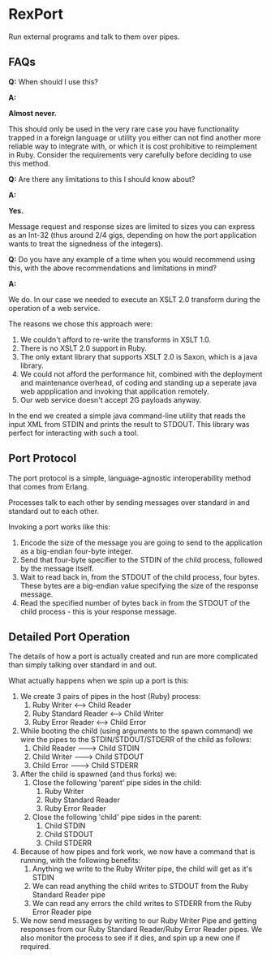 # RexPort

Run external programs and talk to them over pipes.

## FAQs

**Q:** When should I use this?

**A:**

**Almost never.**

This should only be used in the very rare case you have functionality trapped in a foreign language or utility you either can not find another more reliable way to integrate with, or which it is cost prohibitive to reimplement in Ruby.  Consider the requirements very carefully before deciding to use this method.

**Q:** Are there any limitations to this I should know about?

**A:**

**Yes.**

Message request and response sizes are limited to sizes you can express as an Int-32 (thus around 2/4 gigs, depending on how the port application wants to treat the signedness of the integers).

**Q:** Do you have any example of a time when you would recommend using this, with the above recommendations and limitations in mind?

**A:**

We do.  In our case we needed to execute an XSLT 2.0 transform during the operation of a web service.

The reasons we chose this approach were:
1. We couldn't afford to re-write the transforms in XSLT 1.0.
2. There is no XSLT 2.0 support in Ruby.
3. The only extant library that supports XSLT 2.0 is Saxon, which is a java library.
4. We could not afford the performance hit, combined with the deployment and maintenance overhead, of coding and standing up a seperate java web appplication and invoking that application remotely.
5. Our web service doesn't accept 2G payloads anyway.

In the end we created a simple java command-line utility that reads the input XML from STDIN and prints the result to STDOUT.  This library was perfect for interacting with such a tool.

## Port Protocol

The port protocol is a simple, language-agnostic interoperability method that comes from Erlang.

Processes talk to each other by sending messages over standard in and standard out to each other.

Invoking a port works like this:
1. Encode the size of the message you are going to send to the application as a big-endian four-byte integer.
2. Send that four-byte specifier to the STDIN of the child process, followed by the message itself.
3. Wait to read back in, from the STDOUT of the child process, four bytes.  These bytes are a big-endian value specifying the size of the response message.
4. Read the specified number of bytes back in from the STDOUT of the child process - this is your response message.

## Detailed Port Operation

The details of how a port is actually created and run are more complicated than simply talking over standard in and out.

What actually happens when we spin up a port is this:
1. We create 3 pairs of pipes in the host (Ruby) process:
   1. Ruby Writer <--> Child Reader
   2. Ruby Standard Reader <--> Child Writer
   3. Ruby Error Reader <--> Child Error
2. While booting the child (using arguments to the spawn command) we wire the pipes to the STDIN/STDOUT/STDERR of the child as follows:
   1. Child Reader ---> Child STDIN
   2. Child Writer ---> Child STDOUT
   3. Child Error ---> Child STDERR
3. After the child is spawned (and thus forks) we:
   1. Close the following 'parent' pipe sides in the child:
      1. Ruby Writer
      2. Ruby Standard Reader
      3. Ruby Error Reader
   2. Close the following 'child' pipe sides in the parent:
      1. Child STDIN
      2. Child STDOUT
      3. Child STDERR
4. Because of how pipes and fork work, we now have a command that is running, with the following benefits:
   1. Anything we write to the Ruby Writer pipe, the child will get as it's STDIN
   2. We can read anything the child writes to STDOUT from the Ruby Standard Reader pipe
   3. We can read any errors the child writes to STDERR from the Ruby Error Reader pipe
5. We now send messages by writing to our Ruby Writer Pipe and getting responses from our Ruby Standard Reader/Ruby Error Reader pipes.  We also monitor the process to see if it dies, and spin up a new one if required.